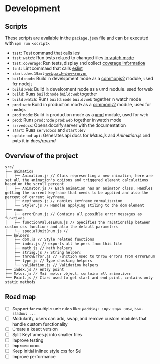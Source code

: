 # Development

## Scripts

These scripts are available in the `package.json` file and can be executed with `npm run <script>`.

- `test`: Test command that calls [jest](https://jestjs.io)
- `test:watch`: Run tests related to changed files [in watch mode](https://jestjs.io/docs/en/cli#watch)
- `test:coverage`: Run tests, display and collect [coverage information](https://jestjs.io/docs/en/cli#coverage)
- `lint`: Lint command that calls [eslint](https://eslint.org/)
- `start:dev`: Start [webpack-dev-server](https://webpack.js.org/configuration/dev-server/)
- `build:node`: Build in development mode as a [commonjs2](https://webpack.js.org/configuration/output/#module-definition-systems) module, used for nodejs
- `build:web`: Build in development mode as a [umd](https://webpack.js.org/configuration/output/#module-definition-systems) module, used for web
- `build`: Runs `build:node` `build:web` together
- `build:watch`: Runs `build:node` `build:web` together in watch mode
- `prod:web`: Build in production mode as a [commonjs2](https://webpack.js.org/configuration/output/#module-definition-systems) module, used for nodejs
- `prod:node`: Build in production mode as a [umd](https://webpack.js.org/configuration/output/#module-definition-systems) module, used for web
- `prod`: Runs `prod:node` `prod:web` together in watch mode
- `servedocs`: Opens [docsify](https://docsify.js.org) server with the documentation
- `start`: Runs `servedocs` and `start:dev`
- `update-md-api`: Generates api docs for *Motus.js* and *Animation.js* and puts it in *docs/api.md*

## Overview of the project

```
src/
├── animation
│   ├── Animation.js // Class representing a new animation, here are set all the animation's opitons and triggered element calculations based on the scroll percent
│   ├── Animator.js // Each animation has an animator class. Handles getting the current keyframe that needs to be applied and also the percent of current keyframe.
│   ├── Keyframes.js // Handles keyframe normalization
│   └── Styler.js // Handles applying stiling to the dom element
├── enum
│   ├── errorEnum.js // Contains all possible error messages as functions
│   ├── functionValuesEnum.js // Specifies the ralationship between custom css functions and also the default parameters
│   └── specialUnitEnum.js // 
├── helpers
│   ├── dom.js // Style related functions
│   ├── index.js // exports all helpers from this file
│   ├── math.js // Math helpers
│   ├── string.js // String helpers
│   ├── throwError.js // Function used to throw errors from errorEnum 
│   ├── type.js // Type checking helpers
│   └── validation.js // Validation helpers
├── index.js // entry point
├── Motus.js // Main motus object, contains all animations
└── Point.js // Class used to get start and end point, contains only static methods
```


## Road map

- [ ] Support for multiple unit rules like: `padding: 10px 20px 30px`, `box-shadow: ...`
- [ ] Modularity, users can add, swap, and remove custom modules that handle custom functionality
- [ ] Create a React version
- [ ] Split Keyframes.js into smaller files
- [ ] Improve testing
- [ ] Improve docs
- [ ] Keep initial inlined style css for $el
- [ ] Improve performance
